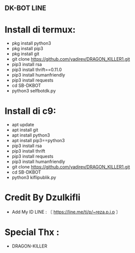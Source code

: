 ## DK-BOT LINE

# Install di termux:
- pkg install python3 
- pkg install pip3 
- pkg install git 
- git clone https://github.com/yadirev/DRAGON_KILLER1.git
- pip3 install rsa 
- pip3 install thrift==0.11.0 
- pip3 install humanfriendly
- pip3 install requests 
- cd SB-DKBOT
- python3 selfbotdk.py

# Install di c9: 
- apt update 
- apt install git 
- apt install python3 
- apt install pip3==python3 
- pip3 install rsa 
- pip3 install thrift 
- pip3 install requests 
- pip3 install humanfriendly 
- git clone https://github.com/yadirev/DRAGON_KILLER1.git
- cd SB-DKBOT
- python3 kiflipublik.py

# Credit By Dzulkifli 
- Add My ID LINE : 〘 https://line.me/ti/p/~reza.p.i.p 〙

# Special Thx : 
- DRAGON-KILLER
